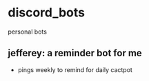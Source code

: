 # discord_bots
personal bots

## jefferey: a reminder bot for me
* pings weekly to remind for daily cactpot